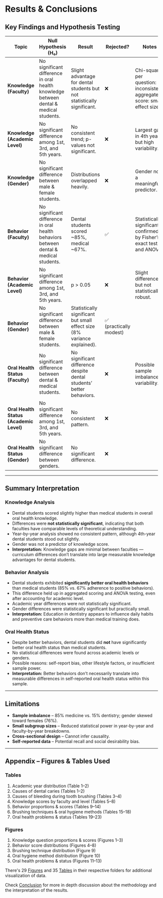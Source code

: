 <!-- markdownlint-disable MD013 -->

# Results & Conclusions

## Key Findings and Hypothesis Testing

| Topic | Null Hypothesis (H₀) | Result | Rejected? | Notes |
|-------|----------------------|--------|-----------|-------|
| **Knowledge (Faculty)** | No significant difference in oral health knowledge between dental & medical students. | Slight advantage for dental students but not statistically significant. | ❌ | Chi-square per question: inconsistent; aggregated score: small effect size. |
| **Knowledge (Academic Level)** | No significant difference among 1st, 3rd, and 5th years. | No consistent trend; p-values not significant. | ❌ | Largest gap in 4th year but high variability. |
| **Knowledge (Gender)** | No significant difference between male & female students. | Distributions overlapped heavily. | ❌ | Gender not a meaningful predictor. |
| **Behavior (Faculty)** | No significant difference in oral health behaviors between dental & medical students. | Dental students scored ~85%, medical ~67%. | ✅ | Statistically significant; confirmed by Fisher’s exact test and ANOVA. |
| **Behavior (Academic Level)** | No significant difference among 1st, 3rd, and 5th years. | p > 0.05 | ❌ | Slight differences but not statistically robust. |
| **Behavior (Gender)** | No significant difference between male & female students. | Statistically significant but small effect size (8% variance explained). | ✅ (practically modest) | |
| **Oral Health Status (Faculty)** | No significant difference between dental & medical students. | No significant difference despite dental students’ better behaviors. | ❌ | Possible sample imbalance & variability. |
| **Oral Health Status (Academic Level)** | No significant difference among 1st, 3rd, and 5th years. | No consistent pattern. | ❌ | |
| **Oral Health Status (Gender)** | No significant difference between genders. | No significant difference. | ❌ | |

---

## Summary Interpretation

### **Knowledge Analysis**

- Dental students scored slightly higher than medical students in overall oral health knowledge.
- Differences were **not statistically significant**, indicating that both faculties have comparable levels of theoretical understanding.
- Year-by-year analysis showed no consistent pattern, although 4th-year dental students stood out slightly.
- Gender was not a predictor of knowledge score.
- **Interpretation:** Knowledge gaps are minimal between faculties — curriculum differences don’t translate into large measurable knowledge advantages for dental students.

### **Behavior Analysis**

- Dental students exhibited **significantly better oral health behaviors** than medical students (85% vs. 67% adherence to positive behaviors).
- This difference held up in aggregated scoring and ANOVA testing, even after accounting for academic level.
- Academic year differences were not statistically significant.
- Gender differences were statistically significant but practically small.
- **Interpretation:** Education in dentistry appears to influence daily habits and preventive care behaviors more than medical training does.

### **Oral Health Status**

- Despite better behaviors, dental students did **not** have significantly better oral health status than medical students.
- No statistical differences were found across academic levels or genders.
- Possible reasons: self-report bias, other lifestyle factors, or insufficient sample power.
- **Interpretation:** Better behaviors don’t necessarily translate into measurable differences in self-reported oral health status within this sample.

---

## Limitations

- **Sample imbalance** – 85% medicine vs. 15% dentistry; gender skewed toward females (76%).
- **Small subgroup sizes** – Reduced statistical power in year-by-year and faculty-by-year breakdowns.
- **Cross-sectional design** – Cannot infer causality.
- **Self-reported data** – Potential recall and social desirability bias.

---

## Appendix – Figures & Tables Used

### **Tables**

1. Academic year distribution (Table 1–2)
2. Causes of dental caries (Tables 1–2)
3. Causes of bleeding during tooth brushing (Tables 3–4)
4. Knowledge scores by faculty and level (Tables 5–8)
5. Behavior proportions & scores (Tables 9–14)
6. Brushing techniques & oral hygiene methods (Tables 15–18)
7. Oral health problems & status (Tables 19–23)

### **Figures**

1. Knowledge question proportions & scores (Figures 1–3)
2. Behavior score distributions (Figures 4–8)
3. Brushing technique distribution (Figure 9)
4. Oral hygiene method distribution (Figure 10)
5. Oral health problems & status (Figures 11–13)

There's 29 [Figures](./figures/.) and 35 [Tables](./tables/.) in their respective folders for additional visualization of data.

Check [Conclusion](./conclusion.md) for more in depth discussion about the methodology and the interpretation of the results.
